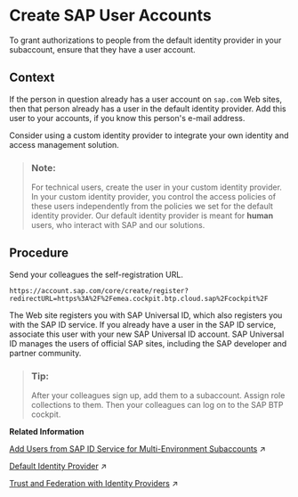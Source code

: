 <!-- copy51ec990e1d6e42468eafb733a503c92b -->

# Create SAP User Accounts

To grant authorizations to people from the default identity provider in your subaccount, ensure that they have a user account.



## Context

If the person in question already has a user account on `sap.com` Web sites, then that person already has a user in the default identity provider. Add this user to your accounts, if you know this person's e-mail address.

Consider using a custom identity provider to integrate your own identity and access management solution.

> ### Note:  
> For technical users, create the user in your custom identity provider. In your custom identity provider, you control the access policies of these users independently from the policies we set for the default identity provider. Our default identity provider is meant for **human** users, who interact with SAP and our solutions.



## Procedure

Send your colleagues the self-registration URL.

`https://account.sap.com/core/create/register?redirectURL=https%3A%2F%2Femea.cockpit.btp.cloud.sap%2Fcockpit%2F`

The Web site registers you with SAP Universal ID, which also registers you with the SAP ID service. If you already have a user in the SAP ID service, associate this user with your new SAP Universal ID account. SAP Universal ID manages the users of official SAP sites, including the SAP developer and partner community.

> ### Tip:  
> After your colleagues sign up, add them to a subaccount. Assign role collections to them. Then your colleagues can log on to the SAP BTP cockpit.

**Related Information**  


[Add Users from SAP ID Service for Multi-Environment Subaccounts](https://help.sap.com/viewer/65de2977205c403bbc107264b8eccf4b/Cloud/en-US/760ab77e5afd4c15ae70ec7ff59e02ef.html "Before you can assign role collection to a user from SAP ID service, ensure that this user exists in your subaccount.") :arrow_upper_right:

[Default Identity Provider](https://help.sap.com/viewer/65de2977205c403bbc107264b8eccf4b/Cloud/en-US/d6a8db70bdde459f92f2837349f95090.html "SAP ID service is the default identity provider for both platform users and business users (in applications) at SAP BTP. You can start using it without further configuration.") :arrow_upper_right:

[Trust and Federation with Identity Providers](https://help.sap.com/viewer/65de2977205c403bbc107264b8eccf4b/Cloud/en-US/cb1bc8f1bd5c482e891063960d7acd78.html "") :arrow_upper_right:

